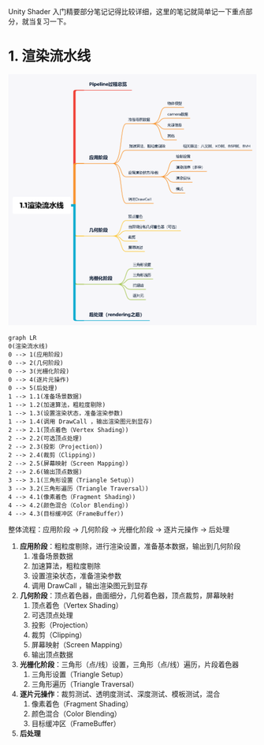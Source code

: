 Unity Shader 入门精要部分笔记记得比较详细，这里的笔记就简单记一下重点部分，就当复习一下。

# 1. 渲染流水线

![渲染流水线流程](https://raw.githubusercontent.com/Ineloquent0/notes/main/images/20240830205141.jpg)

```mermaid
graph LR
0(渲染流水线)
0 --> 1(应用阶段)
0 --> 2(几何阶段)
0 --> 3(光栅化阶段)
0 --> 4(逐片元操作)
0 --> 5(后处理)
1 --> 1.1(准备场景数据)
1 --> 1.2(加速算法，粗粒度剔除)
1 --> 1.3(设置渲染状态，准备渲染参数)
1 --> 1.4(调用 DrawCall ，输出渲染图元到显存)
2 --> 2.1(顶点着色（Vertex Shading）)
2 --> 2.2(可选顶点处理)
2 --> 2.3(投影（Projection）)
2 --> 2.4(裁剪（Clipping）)
2 --> 2.5(屏幕映射（Screen Mapping）)
2 --> 2.6(输出顶点数据)
3 --> 3.1(三角形设置（Triangle Setup）)
3 --> 3.2(三角形遍历（Triangle Traversal）)
4 --> 4.1(像素着色（Fragment Shading）)
4 --> 4.2(颜色混合（Color Blending）)
4 --> 4.3(目标缓冲区（FrameBuffer）)
```


整体流程：应用阶段 -> 几何阶段 -> 光栅化阶段 -> 逐片元操作 -> 后处理

1. **应用阶段**：粗粒度剔除，进行渲染设置，准备基本数据，输出到几何阶段
    1. 准备场景数据
    2. 加速算法，粗粒度剔除
    3. 设置渲染状态，准备渲染参数
    4. 调用 DrawCall ，输出渲染图元到显存
2. **几何阶段**：顶点着色器，曲面细分，几何着色器，顶点裁剪，屏幕映射
    1. 顶点着色（Vertex Shading）
    2. 可选顶点处理
    3. 投影（Projection）
    4. 裁剪（Clipping）
    5. 屏幕映射（Screen Mapping）
    6. 输出顶点数据
3. **光栅化阶段**：三角形（点/线）设置，三角形（点/线）遍历，片段着色器
    1. 三角形设置（Triangle Setup）
    2. 三角形遍历（Triangle Traversal）
4. **逐片元操作**：裁剪测试、透明度测试、深度测试、模板测试，混合
    1. 像素着色（Fragment Shading）
    2. 颜色混合（Color Blending）
    3. 目标缓冲区（FrameBuffer）
5. **后处理**























